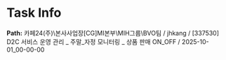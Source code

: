 # Task Info

**Path:** 카페24(주)\본사사업장\[CG]MI본부\MIH그룹\BVO팀 / jhkang / [337530] D2C 서비스 운영 관리 _ 주말_자정 모니터링 _ 상품 판매 ON_OFF / 2025-10-01_00-00-00

